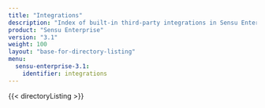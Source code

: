 ```yaml
---
title: "Integrations"
description: "Index of built-in third-party integrations in Sensu Enterprise"
product: "Sensu Enterprise"
version: "3.1"
weight: 100
layout: "base-for-directory-listing"
menu:
  sensu-enterprise-3.1:
    identifier: integrations
---
```


{{< directoryListing >}}
